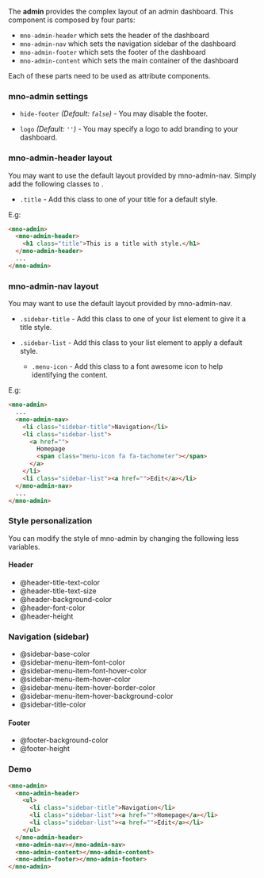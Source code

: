 The **admin** provides the complex layout of an admin dashboard.
This component is composed by four parts:

* `mno-admin-header` which sets the header of the dashboard
* `mno-admin-nav` which sets the navigation sidebar of the dashboard
* `mno-admin-footer` which sets the footer of the dashboard
* `mno-admin-content` which sets the main container of the dashboard

Each of these parts need to be used as attribute components.

### mno-admin settings

* `hide-footer`
  _(Default: `false`)_ -
  You may disable the footer.

* `logo`
  _(Default: `''`)_ -
  You may specify a logo to add branding to your dashboard.

### mno-admin-header layout
You may want to use the default layout provided by mno-admin-nav. 
Simply add the following classes to .

* `.title` -
  Add this class to one of your title for a default style.

E.g:
``` html
<mno-admin>
  <mno-admin-header>
    <h1 class="title">This is a title with style.</h1>
  </mno-admin-header>
  ...
</mno-admin>
```
  
### mno-admin-nav layout

You may want to use the default layout provided by mno-admin-nav. 

* `.sidebar-title` -
  Add this class to one of your list element to give it a title style.
  
* `.sidebar-list` -
  Add this class to your list element to apply a default style.
  
  * `.menu-icon` - Add this class to a font awesome icon to help identifying the content.
  
E.g:
``` html
<mno-admin>
  ...
  <mno-admin-nav>
    <li class="sidebar-title">Navigation</li>
    <li class="sidebar-list">
      <a href="">
        Homepage 
        <span class="menu-icon fa fa-tachometer"></span>
      </a>
    </li>
    <li class="sidebar-list"><a href="">Edit</a></li>
  </mno-admin-nav>
  ...
</mno-admin>
```

### Style personalization
You can modify the style of mno-admin by changing the following less variables.

#### Header
- @header-title-text-color
- @header-title-text-size
- @header-background-color
- @header-font-color
- @header-height

### Navigation (sidebar)
- @sidebar-base-color
- @sidebar-menu-item-font-color
- @sidebar-menu-item-font-hover-color
- @sidebar-menu-item-hover-color
- @sidebar-menu-item-hover-border-color
- @sidebar-menu-item-hover-background-color
- @sidebar-title-color

#### Footer
- @footer-background-color
- @footer-height


### Demo
``` html
<mno-admin>
  <mno-admin-header>
    <ul>
      <li class="sidebar-title">Navigation</li>
      <li class="sidebar-list"><a href="">Homepage</a></li>
      <li class="sidebar-list"><a href="">Edit</a></li>
    </ul>
  </mno-admin-header>
  <mno-admin-nav></mno-admin-nav>
  <mno-admin-content></mno-admin-content>
  <mno-admin-footer></mno-admin-footer>
</mno-admin>
```

